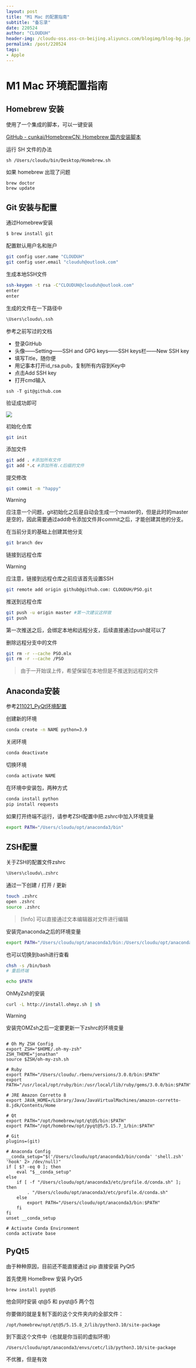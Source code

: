 ```yaml
---
layout: post
title: "M1 Mac 的配置指南"
subtitle: "备忘录"
date: 220524
author: "CLOUDUH"
header-img: /cloudu-oss.oss-cn-beijing.aliyuncs.com/blogimg/blog-bg.jpg
permalink: /post/220524
tags:
- Apple
---
```


# M1 Mac 环境配置指南

## Homebrew 安装

使用了一个集成的脚本，可以一键安装

[GitHub - cunkai/HomebrewCN: Homebrew 国内安装脚本](https://github.com/cunkai/HomebrewCN)

运行 SH 文件的办法

```shell
sh /Users/cloudu/bin/Desktop/Homebrew.sh
```

如果 homebrew 出现了问题

```shell
brew doctor
brew update
```

## Git 安装与配置

通过Homebrew安装

```bash
$ brew install git
```

配置默认用户名和账户

```bash
git config user.name "CLOUDUH"
git config user.email "clouduh@outlook.com"
```

生成本地SSH文件

```bash
ssh-keygen -t rsa -C"CLOUDUH@clouduh@outlook.com"
enter
enter
```

生成的文件在一下路径中

```bash
\Users\cloudu\.ssh
```

参考之前写过的文档

- 登录GitHub
- 头像——Setting——SSH and GPG keys——SSH keys栏——New SSH key
- 填写Title，随你便
- 用记事本打开id_rsa.pub，复制所有内容到Key中
- 点击Add SSH key
- 打开cmd输入

```shell
ssh -T git@github.com
```

验证成功即可

![](../attachment/image-20211019204818945.png)

初始化仓库

```bash
git init
```

添加文件

```bash
git add . #添加所有文件
git add *.c #添加所有.c后缀的文件
```

提交修改

```bash
git commit -m "happy"
```

> [!warning] 
>  应注意一个问题，git初始化之后是自动会生成一个master的，但是此时的master是空的，因此需要通过add命令添加文件并commit之后，才能创建其他的分支。

在当前分支的基础上创建其他分支

```bash
git branch dev
```

链接到远程仓库

> [!warning] 
>  应注意，链接到远程仓库之前应该首先设置SSH

```bash
git remote add origin github@github.com: CLOUDUH/PSO.git
```

推送到远程仓库

```bash
git push -u origin master #第一次建议这样做
git push
```

第一次推送之后，会绑定本地和远程分支，后续直接通过push就可以了

删除远程分支中的文件

```bash
git rm -r --cache PSO.mlx
git rm -r --cache /PSO
```

> 由于一开始误上传，希望保留在本地但是不推送到远程的文件

## Anaconda安装

参考[211021_PyQt环境配置](../../Work/211001_PyQt项目/211021_PyQt环境配置.md)

创建新的环境

```bash
conda create -n NAME python=3.9
```

关闭环境

```bash
conda deactivate
```

切换环境

```bash
conda activate NAME
```

在环境中安装包，两种方式

```bash
conda install python
pip install requests
```

如果打开终端不运行，请参考ZSH配置中把.zshrc中加入环境变量

```bash
export PATH="/Users/cloudu/opt/anaconda3/bin"

```
##  ZSH配置

关于ZSH的配置文件zshrc

```bash
\Users\cloudu\.zshrc
```

通过一下创建 / 打开 / 更新

```bash
touch .zshrc
open .zshrc
source .zshrc
```

> [!info] 
> 可以直接通过文本编辑器对文件进行编辑

安装完anaconda之后的环境变量

```bash
export PATH="/Users/cloudu/opt/anaconda3/bin:/Users/cloudu/opt/anaconda3/condabin:/usr/local/bin:/usr/bin:/bin:/usr/sbin:/sbin"
```

也可以切换到bash进行查看

```bash
chsh -s /bin/bash
# 重启终端

echo $PATH
```

OhMyZsh的安装

```bash
curl -L http://install.ohmyz.sh | sh
```

> [!warning] 
> 安装完OMZsh之后一定要更新一下zshrc的环境变量

```shell

# Oh My ZSH Config
export ZSH="$HOME/.oh-my-zsh"
ZSH_THEME="jonathan"
source $ZSH/oh-my-zsh.sh

# Ruby 
export PATH="/Users/cloudu/.rbenv/versions/3.0.0/bin:$PATH"
export PATH="/usr/local/opt/ruby/bin:/usr/local/lib/ruby/gems/3.0.0/bin:$PATH"

# JRE Amazon Corretto 8
export JAVA_HOME=/Library/Java/JavaVirtualMachines/amazon-corretto-8.jdk/Contents/Home

# Qt
export PATH="/opt/homebrew/opt/qt@5/bin:$PATH"
export PATH="/opt/homebrew/opt/pyqt@5/5.15.7_1/bin:$PATH"

# Git
plugins=(git)

# Anaconda Config
__conda_setup="$('/Users/cloudu/opt/anaconda3/bin/conda' 'shell.zsh' 'hook' 2> /dev/null)"
if [ $? -eq 0 ]; then
    eval "$__conda_setup"
else
    if [ -f "/Users/cloudu/opt/anaconda3/etc/profile.d/conda.sh" ]; then
        . "/Users/cloudu/opt/anaconda3/etc/profile.d/conda.sh"
    else
        export PATH="/Users/cloudu/opt/anaconda3/bin:$PATH"
    fi
fi
unset __conda_setup

# Activate Conda Environment
conda activate base

```

## PyQt5

由于种种原因，目前还不能直接通过 pip 直接安装 PyQt5

首先使用 HomeBrew 安装 PyQt5

```shell
brew install pyqt@5
```

他会同时安装 qt@5 和 pyqt@5 两个包

你要做的就是复制下面的这个文件夹内的全部文件：

```shell
/opt/homebrew/opt/qt@5/5.15.8_2/lib/python3.10/site-package
```

到下面这个文件中（也就是你当前的虚拟环境）

```shell
/Users/cloudu/opt/anaconda3/envs/cetc/lib/python3.10/site-package
```

不优雅，但是有效